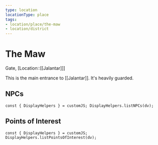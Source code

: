 ```yaml
---
type: location
locationType: place
tags: 
- location/place/the-maw
- location/district
---
```


# The Maw
Gate, [Location::[[Jalantar]]]

This is the main entrance to [[Jalantar]]. It's heavily guarded.


## NPCs
```dataviewjs
const { DisplayHelpers } = customJS; DisplayHelpers.listNPCs(dv);
```

## Points of Interest
```dataviewjs
const { DisplayHelpers } = customJS; DisplayHelpers.listPointsOfInterest(dv);
```
